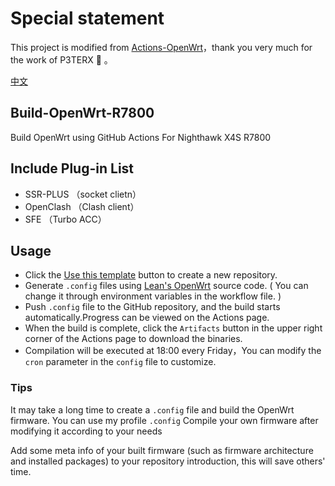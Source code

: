 # Special statement

This project is modified from [Actions-OpenWrt](https://github.com/P3TERX/Actions-OpenWrt)，thank you very much for the work of P3TERX 🙏 。

[中文](./README_EN.md)

## Build-OpenWrt-R7800

Build OpenWrt using GitHub Actions For Nighthawk X4S R7800

## Include Plug-in List

- SSR-PLUS （socket clietn）
- OpenClash （Clash client）
- SFE （Turbo ACC）

## Usage

- Click the [Use this template](https://github.com/brick713/Build-OpenWrt-R7800) button to create a new repository.
- Generate `.config` files using [Lean's OpenWrt](https://github.com/coolsnowwolf/lede) source code. ( You can change it through environment variables in the workflow file. )
- Push `.config` file to the GitHub repository, and the build starts automatically.Progress can be viewed on the Actions page.
- When the build is complete, click the `Artifacts` button in the upper right corner of the Actions page to download the binaries.
- Compilation will be executed at 18:00 every Friday，You can modify the `cron` parameter in the `config` file to customize.

### Tips

It may take a long time to create a `.config` file and build the OpenWrt firmware. You can use my profile `.config` Compile your own firmware after modifying it according to your needs

Add some meta info of your built firmware (such as firmware architecture and installed packages) to your repository introduction, this will save others' time.

